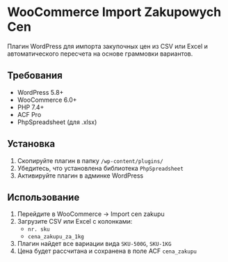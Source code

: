 # WooCommerce Import Zakupowych Cen

Плагин WordPress для импорта закупочных цен из CSV или Excel и автоматического пересчета на основе граммовки вариантов.

## Требования
- WordPress 5.8+
- WooCommerce 6.0+
- PHP 7.4+
- ACF Pro
- PhpSpreadsheet (для .xlsx)

## Установка
1. Скопируйте плагин в папку `/wp-content/plugins/`
2. Убедитесь, что установлена библиотека `PhpSpreadsheet`
3. Активируйте плагин в админке WordPress

## Использование
1. Перейдите в WooCommerce → Import cen zakupu
2. Загрузите CSV или Excel с колонками:
   - `nr. sku`
   - `cena_zakupu_za_1kg`
3. Плагин найдет все вариации вида `SKU-500G`, `SKU-1KG`
4. Цена будет рассчитана и сохранена в поле ACF `cena_zakupu`